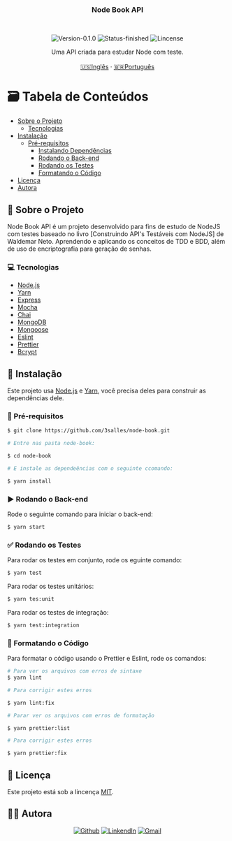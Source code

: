 
<h3 align="center">Node Book API</h3>
</br> 

<p align="center">
    <img src="https://img.shields.io/static/v1?label=Version&message=0.1.0&color=7159c1" alt="Version-0.1.0" />
      <img src="https://img.shields.io/static/v1?label=Status&message=Finished&color=brightgreen" alt="Status-finished" />
      <img src="https://img.shields.io/static/v1?label=Lincense&message=MIT&color=0000ff " alt="Lincense" />
</p>

<p align="center">
  Uma API criada para estudar Node com teste.
  <br />
  <br />
  <a href="README-en.md">🇺🇸Inglês</a>
   ·
  <a href="README.md">🇧🇷Português</a>
</p>

<!-- TABLE OF CONTENTS -->
# :card_file_box: Tabela de Conteúdos
* [Sobre o Projeto](#book-sobre-o-projeto)
  * [Tecnologias](#computer-tecnologias)
* [Instalação](#bricks-instalaçao)
  * [Pré-requisitos](#construction-pré-requisitos)
    * [Instalando Dependências](#construction-instalando-dependências)
    * [Rodando o Back-end](#arrow_forward-rodando-o-back-end)
    * [Rodando os Testes](#white_check_mark-rodando-os-testes)
    * [Formatando o Código](#nail_care-formatando-o-código)
* [Licença](#page_facing_up-licença)
* [Autora](#woman_technologist-autora)

## :book: Sobre o Projeto

Node Book API é um projeto desenvolvido para fins de estudo de NodeJS com testes
baseado no livro [Construindo API's Testáveis com NodeJS] de Waldemar Neto. Aprendendo e aplicando os conceitos de TDD e BDD, além de uso de encriptografia para geração de senhas.

### :computer: Tecnologias

* [Node.js](https://nodejs.org/en/)
* [Yarn](https://yarnpkg.com)
* [Express](https://expressjs.com)
* [Mocha](https://mochajs.org)
* [Chai](https://www.chaijs.com)
* [MongoDB](https://www.mongodb.com)
* [Mongoose](https://mongoosejs.com)
* [Eslint](https://eslint.org)
* [Prettier](https://prettier.io)
* [Bcrypt](https://www.npmjs.com/package/bcrypt)

## :bricks: Instalação

Este projeto usa [Node.js](https://nodejs.org/en/) e [Yarn](https://yarnpkg.com), você precisa deles para construir as dependências dele.

### :construction: Pré-requisitos

```bash
$ git clone https://github.com/3salles/node-book.git

# Entre nas pasta node-book:

$ cd node-book

# E instale as dependeências com o seguinte ccomando:

$ yarn install
```

### :arrow_forward: Rodando o Back-end

Rode o seguinte comando para iniciar o back-end:

```bash
$ yarn start
```
### :white_check_mark: Rodando os Testes

Para rodar os testes em conjunto, rode os eguinte comando:

```bash
$ yarn test
```

Para rodar os testes unitários:

```bash
$ yarn tes:unit
```

Para rodar os testes de integração:

```bash
$ yarn test:integration
```

### :nail_care: Formatando o Código

Para formatar o código usando o Prettier e Eslint, rode os comandos:

```bash
# Para ver os arquivos com erros de sintaxe
$ yarn lint

# Para corrigir estes erros

$ yarn lint:fix

# Parar ver os arquivos com erros de formatação

$ yarn prettier:list

# Para corrigir estes erros

$ yarn prettier:fix
```
## :page_facing_up: Licença

Este projeto está sob a lincença [MIT](https://github.com/3salles/node-book/blob/master/LICENSE.md).

## ‍:woman_technologist: Autora

<p align="center">
  <a href="https://github.com/3salles"><img src="https://img.shields.io/badge/-Github-000?style=flat-square&logo=Github&logoColor=white&link=https://github.com/3salles" alt="Github" /></a>
  <a href="https://www.linkedin.com/in/beatriz-salles-b701a31a6/"><img src="https://img.shields.io/badge/-LinkedIn-blue?style=flat-square&logo=Linkedin&logoColor=white&link=https://www.linkedin.com/in/beatriz-salles-b701a31a6" alt="LinkendIn" /></a>
  <a href="mailto:beatrizsallesss@gmail.com"><img src="https://img.shields.io/badge/-Gmail-c14438?style=flat-square&logo=Gmail&logoColor=white&link=mailto:beatrizsallesss@gmail.com" alt="Gmail" /></a>